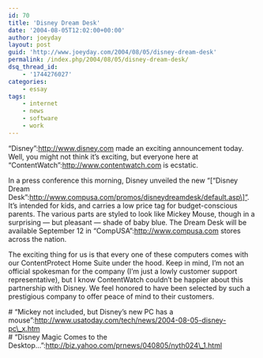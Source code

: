 ```yaml
---
id: 70
title: 'Disney Dream Desk'
date: '2004-08-05T12:02:00+00:00'
author: joeyday
layout: post
guid: 'http://www.joeyday.com/2004/08/05/disney-dream-desk'
permalink: /index.php/2004/08/05/disney-dream-desk/
dsq_thread_id:
    - '1744276027'
categories:
    - essay
tags:
    - internet
    - news
    - software
    - work
---
```


“Disney”:http://www.disney.com made an exciting announcement today. Well, you might not think it’s exciting, but everyone here at “ContentWatch”:http://www.contentwatch.com is ecstatic.

In a press conference this morning, Disney unveiled the new “\[“Disney Dream Desk”:http://www.compusa.com/promos/disneydreamdesk/default.asp\]”. It’s intended for kids, and carries a low price tag for budget-conscious parents. The various parts are styled to look like Mickey Mouse, though in a surprising — but pleasant — shade of baby blue. The Dream Desk will be available September 12 in “CompUSA”:http://www.compusa.com stores across the nation.

The exciting thing for us is that every one of these computers comes with our ContentProtect Home Suite under the hood. Keep in mind, I’m not an official spokesman for the company (I’m just a lowly customer support representative), but I know ContentWatch couldn’t be happier about this partnership with Disney. We feel honored to have been selected by such a prestigious company to offer peace of mind to their customers.

\# “Mickey not included, but Disney’s new PC has a mouse”:http://www.usatoday.com/tech/news/2004-08-05-disney-pc\_x.htm  
\# “Disney Magic Comes to the Desktop…”:http://biz.yahoo.com/prnews/040805/nyth024\_1.html